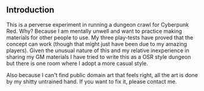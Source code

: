 ## Introduction

This is a perverse experiment in running a dungeon crawl for Cyberpunk Red. Why? Because I am mentally unwell and want to practice making materials for other people to use. My three play-tests have proved that the concept can work (though that might just have been due to my amazing players). Given the unusual nature of this and my relative inexperience in sharing my GM materials I have tried to write this as a OSR style dungeon but there is one room where I adopt a more casual style.

Also because I can't find public domain art that feels right, all the art is done by my shitty untrained hand. If you want to fix it, please contact me.